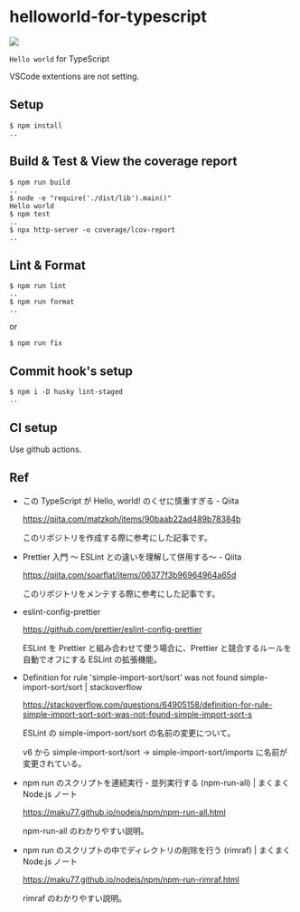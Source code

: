 # helloworld-for-typescript

![](https://github.com/msfukui/helloworld-for-typescript/workflows/Node.js%20CI/badge.svg)

`Hello world` for TypeScript

VSCode extentions are not setting.

## Setup

```
$ npm install
..
```

## Build & Test & View the coverage report

```
$ npm run build
..
$ node -e "require('./dist/lib').main()"
Hello world
$ npm test
..
$ npx http-server -o coverage/lcov-report
..
```

## Lint & Format

```
$ npm run lint
..
$ npm run format
..
```

or

```
$ npm run fix
```

## Commit hook's setup

```
$ npm i -D husky lint-staged
..
```

## CI setup

Use github actions.

## Ref

- この TypeScript が Hello, world! のくせに慎重すぎる - Qiita

  https://qiita.com/matzkoh/items/90baab22ad489b78384b

  このリポジトリを作成する際に参考にした記事です。

- Prettier 入門 ～ ESLint との違いを理解して併用する～ - Qiita

  https://qiita.com/soarflat/items/06377f3b96964964a65d

  このリポジトリをメンテする際に参考にした記事です。

- eslint-config-prettier

  https://github.com/prettier/eslint-config-prettier

  ESLint を Prettier と組み合わせて使う場合に、Prettier と競合するルールを自動でオフにする ESLint の拡張機能。

- Definition for rule 'simple-import-sort/sort' was not found simple-import-sort/sort | stackoverflow

  https://stackoverflow.com/questions/64905158/definition-for-rule-simple-import-sort-sort-was-not-found-simple-import-sort-s

  ESLint の simple-import-sort/sort の名前の変更について。

  v6 から simple-import-sort/sort → simple-import-sort/imports に名前が変更されている。

- npm run のスクリプトを連続実行・並列実行する (npm-run-all) | まくまく Node.js ノート

  https://maku77.github.io/nodejs/npm/npm-run-all.html

  npm-run-all のわかりやすい説明。

- npm run のスクリプトの中でディレクトリの削除を行う (rimraf) | まくまく Node.js ノート

  https://maku77.github.io/nodejs/npm/npm-run-rimraf.html

  rimraf のわかりやすい説明。
